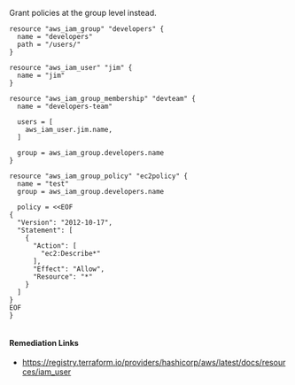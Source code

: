 
Grant policies at the group level instead.

```hcl
resource "aws_iam_group" "developers" {
  name = "developers"
  path = "/users/"
}

resource "aws_iam_user" "jim" {
  name = "jim"
}

resource "aws_iam_group_membership" "devteam" {
  name = "developers-team"

  users = [
    aws_iam_user.jim.name,
  ]

  group = aws_iam_group.developers.name
}

resource "aws_iam_group_policy" "ec2policy" {
  name = "test"
  group = aws_iam_group.developers.name

  policy = <<EOF
{
  "Version": "2012-10-17",
  "Statement": [
    {
      "Action": [
        "ec2:Describe*"
      ],
      "Effect": "Allow",
      "Resource": "*"
    }
  ]
}
EOF
}
 			
```

#### Remediation Links
 - https://registry.terraform.io/providers/hashicorp/aws/latest/docs/resources/iam_user

